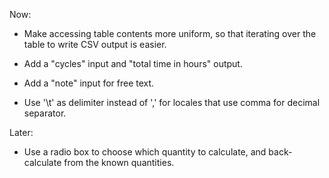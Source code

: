 Now:

- Make accessing table contents more uniform,
  so that iterating over the table to write CSV output is easier.

- Add a "cycles" input and "total time in hours" output.

- Add a "note" input for free text.

- Use '\t' as delimiter instead of ',' for locales that use comma for decimal separator.

Later:

- Use a radio box to choose which quantity to calculate,
  and back-calculate from the known quantities.
